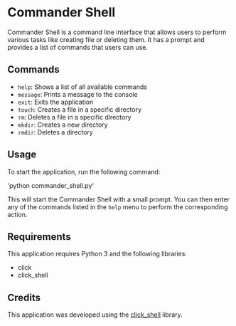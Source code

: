 # Commander Shell

Commander Shell is a command line interface that allows users to perform various tasks like creating file or deleting them. It has a prompt and provides a list of commands that users can use.

## Commands

- `help`: Shows a list of all available commands
- `message`: Prints a message to the console
- `exit`: Exits the application
- `touch`: Creates a file in a specific directory
- `rm`: Deletes a file in a specific directory
- `mkdir`: Creates a new directory
- `rmdir`: Deletes a directory

## Usage

To start the application, run the following command:

'python commander_shell.py'

This will start the Commander Shell with a small prompt. You can then enter any of the commands listed in the `help` menu to perform the corresponding action.

## Requirements

This application requires Python 3 and the following libraries:

- click
- click_shell

## Credits

This application was developed using the [click_shell](https://pypi.org/project/click-shell/) library.

